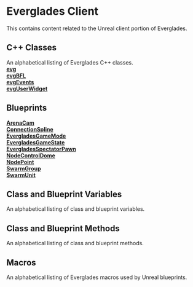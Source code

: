 # Everglades Client
This contains content related to the Unreal client portion of Everglades.

## C++ Classes
An alphabetical listing of Everglades C++ classes.  
[**evg**](./Classes/ClientClasses/evg.md)  
[**evgBFL**](./Classes/ClientClasses/evgBFL.md)  
[**evgEvents**](./Classes/ClientClasses/evgEvents.md)  
[**evgUserWidget**](./Classes/ClientClasses/evgUserWidget.md)

## Blueprints
[**ArenaCam**]()  
[**ConnectionSpline**]()  
[**EvergladesGameMode**]()  
[**EvergladesGameState**]()  
[**EvergladesSpectatorPawn**]()  
[**NodeControlDome**]()  
[**NodePoint**]()  
[**SwarmGroup**]()  
[**SwarmUnit**]()  

## Class and Blueprint Variables
An alphabetical listing of class and blueprint variables.


## Class and Blueprint Methods
An alphabetical listing of class and blueprint methods.

## Macros
An alphabetical listing of Everglades macros used by Unreal blueprints.